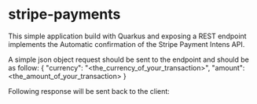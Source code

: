 # stripe-payments

This simple application build with Quarkus and exposing a REST endpoint implements the Automatic confirmation of the Stripe Payment Intens API.

A simple json object request should be sent to the endpoint and should be as follow:
{
	"currency": "<the_currency_of_your_transaction>",
	"amount": <the_amount_of_your_transaction>
}

Following response will be sent back to the client:
